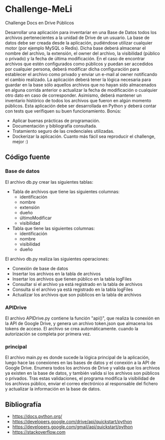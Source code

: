 # Challenge-MeLi
Challenge Docs en Drive Públicos

Desarrollar una aplicación para inventariar en una Base de Datos todos los archivos
pertenecientes a la unidad de Drive de un usuario.
La base de datos debe ser creada desde la aplicación, pudiéndose utilizar cualquier motor
(por ejemplo MySQL o Redis). Dicha base deberá almacenar el nombre del archivo, la
extensión, el owner del archivo, la visibilidad (público o privado) y la fecha de última
modificación.
En el caso de encontrar archivos que estén configurados como públicos y puedan ser
accedidos por cualquier persona, deberá modificar dicha configuración para establecer el
archivo como privado y enviar un e-mail al owner notificando el cambio realizado.
La aplicación deberá tener la lógica necesaria para guardar en la base sólo aquellos
archivos que no hayan sido almacenados en alguna corrida anterior o actualizar la fecha de
modificación o cualquier otro dato en caso de corresponder. Asimismo, deberá mantener un
inventario histórico de todos los archivos que fueron en algún momento públicos.
Esta aplicación debe ser desarrollada en Python y deberá contar con tests que verifiquen su
buen funcionamiento.
Bonús:
- Aplicar buenas prácticas de programación.
- Documentación y bibliografía consultada.
- Tratamiento seguro de las credenciales utilizadas.
- Dockerizar la aplicación.
Cuanto más fácil sea reproducir el challenge, mejor :)

## Código fuente

### Base de datos

El archivo db.py crear las siguientes tablas:
- Tabla de archivos que tiene las siguientes columnas:
  - identificación
  - nombre
  - extensión
  - dueño
  - últimoModificar
  - visibilidad
- Tabla que tiene las siguientes columnas:
  - identificación
  - nombre
  - visibilidad
  - dueño

El archivo db.py realiza las siguientes operaciones:
- Conexión de base de datos
- Insertar los archivos en la tabla de archivos
- Insertar los archivos que tienen público en la tabla logFiles
- Consultar si el archivo ya está registrado en la tabla de archivos
- Consulta si el archivo ya está registrado en la tabla logFiles
- Actualizar los archivos que son públicos en la tabla de archivos

### APIDrive
El archivo APIDrive.py contiene la función "api()", que realiza la conexión en la API de Google Drive,
y genera un archivo token.json que almacena los tokens de acceso. El archivo se crea automáticamente.
cuando la autorización se completa por primera vez.

### principal
El archivo main.py es donde sucede la lógica principal de la aplicación, luego hace las conexiones en las bases de datos y el
conexión a la API de Google Drive. Enumera todos los archivos de Drive y valida que los archivos ya existen en la base de datos, y
también valida si los archivos son públicos o privados. Tras estas validaciones, el programa modifica la visibilidad de los archivos
público, enviar el correo electrónico al responsable del fichero y actualizar la información en la base de datos.

## Bibliografía

- https://docs.python.org/
- https://developers.google.com/drive/api/quickstart/python
- https://developers.google.com/gmail/api/quickstart/python
- https://stackoverflow.com